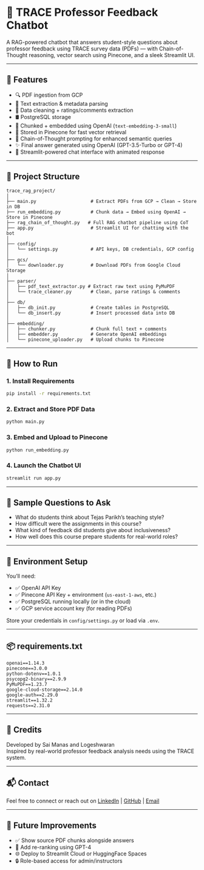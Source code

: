# 🧠 TRACE Professor Feedback Chatbot

A RAG-powered chatbot that answers student-style questions about professor feedback using TRACE survey data (PDFs) — with Chain-of-Thought reasoning, vector search using Pinecone, and a sleek Streamlit UI.

---

## 🚀 Features

- 🔍 PDF ingestion from GCP
- 📄 Text extraction & metadata parsing
- 🧼 Data cleaning + ratings/comments extraction
- 🛢️ PostgreSQL storage
- 🔗 Chunked + embedded using OpenAI (`text-embedding-3-small`)
- 🌲 Stored in Pinecone for fast vector retrieval
- 🧠 Chain-of-Thought prompting for enhanced semantic queries
- ✨ Final answer generated using OpenAI (GPT-3.5-Turbo or GPT-4)
- 💬 Streamlit-powered chat interface with animated response

---

## 📂 Project Structure

```
trace_rag_project/
│
├── main.py                    # Extract PDFs from GCP → Clean → Store in DB
├── run_embedding.py           # Chunk data → Embed using OpenAI → Store in Pinecone
├── rag_chain_of_thought.py   # Full RAG chatbot pipeline using CoT
├── app.py                     # Streamlit UI for chatting with the bot
│
├── config/
│   └── settings.py            # API keys, DB credentials, GCP config
│
├── gcs/
│   └── downloader.py          # Download PDFs from Google Cloud Storage
│
├── parser/
│   ├── pdf_text_extractor.py # Extract raw text using PyMuPDF
│   └── trace_cleaner.py       # Clean, parse ratings & comments
│
├── db/
│   ├── db_init.py             # Create tables in PostgreSQL
│   └── db_insert.py           # Insert processed data into DB
│
├── embedding/
│   ├── chunker.py             # Chunk full text + comments
│   ├── embedder.py            # Generate OpenAI embeddings
│   └── pinecone_uploader.py   # Upload chunks to Pinecone
```

---

## 🧪 How to Run

### 1. Install Requirements

```bash
pip install -r requirements.txt
```

### 2. Extract and Store PDF Data

```bash
python main.py
```

### 3. Embed and Upload to Pinecone

```bash
python run_embedding.py
```

### 4. Launch the Chatbot UI

```bash
streamlit run app.py
```

---

## 💬 Sample Questions to Ask

- What do students think about Tejas Parikh’s teaching style?
- How difficult were the assignments in this course?
- What kind of feedback did students give about inclusiveness?
- How well does this course prepare students for real-world roles?

---

## 🔐 Environment Setup

You’ll need:

- ✅ OpenAI API Key
- ✅ Pinecone API Key + environment (`us-east-1-aws`, etc.)
- ✅ PostgreSQL running locally (or in the cloud)
- ✅ GCP service account key (for reading PDFs)

Store your credentials in `config/settings.py` or load via `.env`.

---

## 📦 requirements.txt

```
openai==1.14.3
pinecone==3.0.0
python-dotenv==1.0.1
psycopg2-binary==2.9.9
PyMuPDF==1.23.7
google-cloud-storage==2.14.0
google-auth==2.29.0
streamlit==1.32.2
requests==2.31.0
```

---

## 🤝 Credits

Developed by Sai Manas and Logeshwaran   
Inspired by real-world professor feedback analysis needs using the TRACE system.

---

## 📬 Contact

Feel free to connect or reach out on [LinkedIn](#) | [GitHub](#) | [Email](#)

---

## 🧠 Future Improvements

- ✅ Show source PDF chunks alongside answers
- 🧠 Add re-ranking using GPT-4
- 🌐 Deploy to Streamlit Cloud or HuggingFace Spaces
- 🔒 Role-based access for admin/instructors
